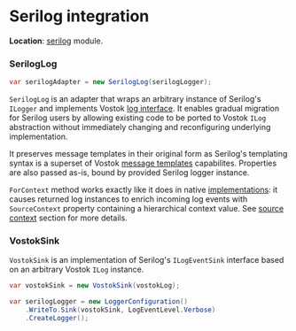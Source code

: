 # Serilog integration

**Location**: [serilog](../modules/serilog.md) module.

### SerilogLog

```csharp
var serilogAdapter = new SerilogLog(serilogLogger);
```

`SerilogLog` is an adapter that wraps an arbitrary instance of Serilog's `ILogger` and implements Vostok [log interface](../concepts/log-interface.md). It enables gradual migration for Serilog users by allowing existing code to be ported to Vostok `ILog` abstraction without immediately changing and reconfiguring underlying implementation.

It preserves message templates in their original form as Serilog's templating syntax is a superset of Vostok [message templates](../concepts/syntax/message-templates.md) capabilites. Properties are also passed as-is, bound by provided Serilog logger instance.

`ForContext` method works exactly like it does in native [implementations](../implementations/): it causes returned log instances to enrich incoming log events with `SourceContext` property containing a hierarchical context value. See [source context](../concepts/source-context.md) section for more details.

### VostokSink

`VostokSink` is an implementation of Serilog's `ILogEventSink` interface based on an arbitrary Vostok `ILog` instance.

```csharp
var vostokSink = new VostokSink(vostokLog);

var serilogLogger = new LoggerConfiguration()
    .WriteTo.Sink(vostokSink, LogEventLevel.Verbose)
    .CreateLogger();
```

